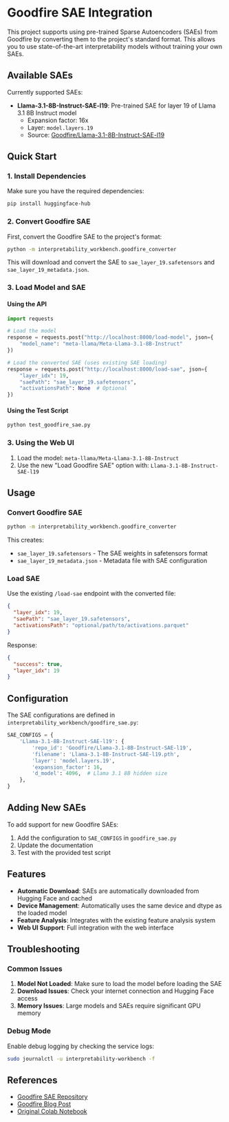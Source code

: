 # Goodfire SAE Integration

This project supports using pre-trained Sparse Autoencoders (SAEs) from Goodfire by converting them to the project's standard format. This allows you to use state-of-the-art interpretability models without training your own SAEs.

## Available SAEs

Currently supported SAEs:

- **Llama-3.1-8B-Instruct-SAE-l19**: Pre-trained SAE for layer 19 of Llama 3.1 8B Instruct model
  - Expansion factor: 16x
  - Layer: `model.layers.19`
  - Source: [Goodfire/Llama-3.1-8B-Instruct-SAE-l19](https://huggingface.co/Goodfire/Llama-3.1-8B-Instruct-SAE-l19)

## Quick Start

### 1. Install Dependencies

Make sure you have the required dependencies:

```bash
pip install huggingface-hub
```

### 2. Convert Goodfire SAE

First, convert the Goodfire SAE to the project's format:

```bash
python -m interpretability_workbench.goodfire_converter
```

This will download and convert the SAE to `sae_layer_19.safetensors` and `sae_layer_19_metadata.json`.

### 3. Load Model and SAE

#### Using the API

```python
import requests

# Load the model
response = requests.post("http://localhost:8000/load-model", json={
    "model_name": "meta-llama/Meta-Llama-3.1-8B-Instruct"
})

# Load the converted SAE (uses existing SAE loading)
response = requests.post("http://localhost:8000/load-sae", json={
    "layer_idx": 19,
    "saePath": "sae_layer_19.safetensors",
    "activationsPath": None  # Optional
})
```

#### Using the Test Script

```bash
python test_goodfire_sae.py
```

### 3. Using the Web UI

1. Load the model: `meta-llama/Meta-Llama-3.1-8B-Instruct`
2. Use the new "Load Goodfire SAE" option with: `Llama-3.1-8B-Instruct-SAE-l19`

## Usage

### Convert Goodfire SAE

```bash
python -m interpretability_workbench.goodfire_converter
```

This creates:
- `sae_layer_19.safetensors` - The SAE weights in safetensors format
- `sae_layer_19_metadata.json` - Metadata file with SAE configuration

### Load SAE

Use the existing `/load-sae` endpoint with the converted file:

```json
{
  "layer_idx": 19,
  "saePath": "sae_layer_19.safetensors",
  "activationsPath": "optional/path/to/activations.parquet"
}
```

Response:
```json
{
  "success": true,
  "layer_idx": 19
}
```

## Configuration

The SAE configurations are defined in `interpretability_workbench/goodfire_sae.py`:

```python
SAE_CONFIGS = {
    'Llama-3.1-8B-Instruct-SAE-l19': {
        'repo_id': 'Goodfire/Llama-3.1-8B-Instruct-SAE-l19',
        'filename': 'Llama-3.1-8B-Instruct-SAE-l19.pth',
        'layer': 'model.layers.19',
        'expansion_factor': 16,
        'd_model': 4096,  # Llama 3.1 8B hidden size
    },
}
```

## Adding New SAEs

To add support for new Goodfire SAEs:

1. Add the configuration to `SAE_CONFIGS` in `goodfire_sae.py`
2. Update the documentation
3. Test with the provided test script

## Features

- **Automatic Download**: SAEs are automatically downloaded from Hugging Face and cached
- **Device Management**: Automatically uses the same device and dtype as the loaded model
- **Feature Analysis**: Integrates with the existing feature analysis system
- **Web UI Support**: Full integration with the web interface

## Troubleshooting

### Common Issues

1. **Model Not Loaded**: Make sure to load the model before loading the SAE
2. **Download Issues**: Check your internet connection and Hugging Face access
3. **Memory Issues**: Large models and SAEs require significant GPU memory

### Debug Mode

Enable debug logging by checking the service logs:

```bash
sudo journalctl -u interpretability-workbench -f
```

## References

- [Goodfire SAE Repository](https://huggingface.co/Goodfire/Llama-3.1-8B-Instruct-SAE-l19)
- [Goodfire Blog Post](https://www.goodfire.ai/blog/sae-open-source-announcement/)
- [Original Colab Notebook](https://colab.research.google.com/drive/1IBMQtJqy8JiRk1Q48jDEgTISmtxhlCRL#scrollTo=uGMosqFHdEXQ) 